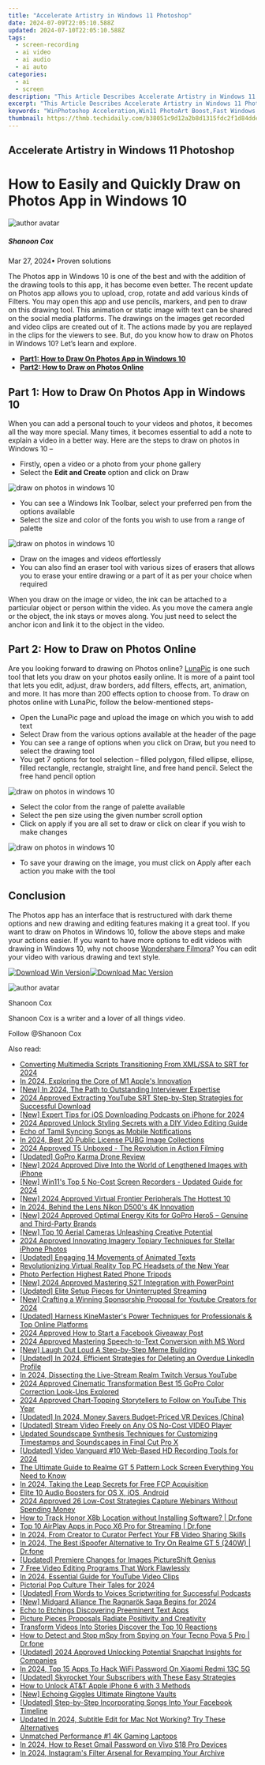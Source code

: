 ```yaml
---
title: "Accelerate Artistry in Windows 11 Photoshop"
date: 2024-07-09T22:05:10.588Z
updated: 2024-07-10T22:05:10.588Z
tags: 
  - screen-recording
  - ai video
  - ai audio
  - ai auto
categories: 
  - ai
  - screen
description: "This Article Describes Accelerate Artistry in Windows 11 Photoshop"
excerpt: "This Article Describes Accelerate Artistry in Windows 11 Photoshop"
keywords: "WinPhotoshop Acceleration,Win11 PhotoArt Boost,Fast Windows PhotoEditing,Enhanced Artistry in WinXPho,Win11 ProPhotoSpeedup,QuickArtistry PhotoshopWin,XPho AccelerateDesigns"
thumbnail: https://thmb.techidaily.com/b38051c9d12a2b8d1315fdc2f1d84dde69fd749e096f758fd9b3624bcd8211ec.jpg
---
```


## Accelerate Artistry in Windows 11 Photoshop

# How to Easily and Quickly Draw on Photos App in Windows 10

![author avatar](https://images.wondershare.com/filmora/article-images/shannon-cox.jpg)

##### Shanoon Cox

 Mar 27, 2024• Proven solutions

The Photos app in Windows 10 is one of the best and with the addition of the drawing tools to this app, it has become even better. The recent update on Photos app allows you to upload, crop, rotate and add various kinds of Filters. You may open this app and use pencils, markers, and pen to draw on this drawing tool. This animation or static image with text can be shared on the social media platforms. The drawings on the images get recorded and video clips are created out of it. The actions made by you are replayed in the clips for the viewers to see. But, do you know how to draw on Photos in Windows 10? Let’s learn and explore.

* [**Part1: How to Draw On Photos App in Windows 10**](#part1)
* [**Part2: How to Draw on Photos Online**](#part2)

## Part 1: How to Draw On Photos App in Windows 10

When you can add a personal touch to your videos and photos, it becomes all the way more special. Many times, it becomes essential to add a note to explain a video in a better way. Here are the steps to draw on photos in Windows 10 –

* Firstly, open a video or a photo from your phone gallery
* Select the **Edit and Create** option and click on Draw

![draw on photos in windows 10](https://images.wondershare.com/filmora/article-images/draw-on-photos-in-windows-10.jpg)

* You can see a Windows Ink Toolbar, select your preferred pen from the options available
* Select the size and color of the fonts you wish to use from a range of palette

![draw on photos in windows 10](https://images.wondershare.com/filmora/article-images/start-drawing-on-photos-in-windows-10.jpg)

* Draw on the images and videos effortlessly
* You can also find an eraser tool with various sizes of erasers that allows you to erase your entire drawing or a part of it as per your choice when required

When you draw on the image or video, the ink can be attached to a particular object or person within the video. As you move the camera angle or the object, the ink stays or moves along. You just need to select the anchor icon and link it to the object in the video.

## Part 2: How to Draw on Photos Online

Are you looking forward to drawing on Photos online? [LunaPic](https://www140.lunapic.com/editor/?action=draw) is one such tool that lets you draw on your photos easily online. It is more of a paint tool that lets you edit, adjust, draw borders, add filters, effects, art, animation, and more. It has more than 200 effects option to choose from. To draw on photos online with LunaPic, follow the below-mentioned steps-

* Open the LunaPic page and upload the image on which you wish to add text
* Select Draw from the various options available at the header of the page
* You can see a range of options when you click on Draw, but you need to select the drawing tool
* You get 7 options for tool selection – filled polygon, filled ellipse, ellipse, filled rectangle, rectangle, straight line, and free hand pencil. Select the free hand pencil option

![draw on photos in windows 10](https://images.wondershare.com/filmora/article-images/lunapic-drawing.jpg)

* Select the color from the range of palette available
* Select the pen size using the given number scroll option
* Click on apply if you are all set to draw or click on clear if you wish to make changes

![draw on photos in windows 10](https://images.wondershare.com/filmora/article-images/editing-drawings-on-windows-10.jpg)

* To save your drawing on the image, you must click on Apply after each action you make with the tool

## Conclusion

The Photos app has an interface that is restructured with dark theme options and new drawing and editing features making it a great tool. If you want to draw on Photos in Windows 10, follow the above steps and make your actions easier. If you want to have more options to edit videos with drawing in Windows 10, why not choose [Wondershare Filmora](https://tools.techidaily.com/wondershare/filmora/download/)? You can edit your video with various drawing and text style.

[![Download Win Version](https://images.wondershare.com/filmora/guide/download-btn-win.jpg)](https://tools.techidaily.com/wondershare/filmora/download/)[![Download Mac Version](https://images.wondershare.com/filmora/guide/download-btn-mac.jpg)](https://tools.techidaily.com/wondershare/filmora/download/)

![author avatar](https://images.wondershare.com/filmora/article-images/shannon-cox.jpg)

Shanoon Cox

Shanoon Cox is a writer and a lover of all things video.

Follow @Shanoon Cox


<ins class="adsbygoogle"
     style="display:block"
     data-ad-format="autorelaxed"
     data-ad-client="ca-pub-7571918770474297"
     data-ad-slot="1223367746"></ins>



<ins class="adsbygoogle"
     style="display:block"
     data-ad-client="ca-pub-7571918770474297"
     data-ad-slot="8358498916"
     data-ad-format="auto"
     data-full-width-responsive="true"></ins>


<span class="atpl-alsoreadstyle">Also read:</span>
<div><ul>
<li><a href="https://fox-boxes.techidaily.com/converting-multimedia-scripts-transitioning-from-xmlssa-to-srt-for-2024/"><u>Converting Multimedia Scripts  Transitioning From XML/SSA to SRT for 2024</u></a></li>
<li><a href="https://fox-boxes.techidaily.com/in-2024-exploring-the-core-of-m1-apples-innovation/"><u>In 2024, Exploring the Core of M1  Apple's Innovation</u></a></li>
<li><a href="https://fox-boxes.techidaily.com/new-in-2024-the-path-to-outstanding-interviewer-expertise/"><u>[New] In 2024, The Path to Outstanding Interviewer Expertise</u></a></li>
<li><a href="https://fox-boxes.techidaily.com/2024-approved-extracting-youtube-srt-step-by-step-strategies-for-successful-download/"><u>2024 Approved  Extracting YouTube SRT  Step-by-Step Strategies for Successful Download</u></a></li>
<li><a href="https://fox-boxes.techidaily.com/new-expert-tips-for-ios-downloading-podcasts-on-iphone-for-2024/"><u>[New] Expert Tips for iOS  Downloading Podcasts on iPhone for 2024</u></a></li>
<li><a href="https://fox-boxes.techidaily.com/2024-approved-unlock-styling-secrets-with-a-diy-video-editing-guide/"><u>2024 Approved  Unlock Styling Secrets with a DIY Video Editing Guide</u></a></li>
<li><a href="https://fox-boxes.techidaily.com/echo-of-tamil-syncing-songs-as-mobile-notifications/"><u>Echo of Tamil  Syncing Songs as Mobile Notifications</u></a></li>
<li><a href="https://fox-boxes.techidaily.com/in-2024-best-20-public-license-pubg-image-collections/"><u>In 2024, Best 20 Public License PUBG Image Collections</u></a></li>
<li><a href="https://fox-boxes.techidaily.com/2024-approved-t5-unboxed-the-revolution-in-action-filming/"><u>2024 Approved  T5 Unboxed - The Revolution in Action Filming</u></a></li>
<li><a href="https://fox-boxes.techidaily.com/updated-gopro-karma-drone-review/"><u>[Updated] GoPro Karma Drone Review</u></a></li>
<li><a href="https://fox-boxes.techidaily.com/new-2024-approved-dive-into-the-world-of-lengthened-images-with-iphone/"><u>[New] 2024 Approved  Dive Into the World of Lengthened Images with iPhone</u></a></li>
<li><a href="https://fox-boxes.techidaily.com/new-win11s-top-5-no-cost-screen-recorders-updated-guide-for-2024/"><u>[New] Win11's Top 5 No-Cost Screen Recorders - Updated Guide for 2024</u></a></li>
<li><a href="https://fox-boxes.techidaily.com/new-2024-approved-virtual-frontier-peripherals-the-hottest-10/"><u>[New] 2024 Approved  Virtual Frontier Peripherals  The Hottest 10</u></a></li>
<li><a href="https://fox-boxes.techidaily.com/in-2024-behind-the-lens-nikon-d500s-4k-innovation/"><u>In 2024, Behind the Lens  Nikon D500's 4K Innovation</u></a></li>
<li><a href="https://fox-boxes.techidaily.com/new-2024-approved-optimal-energy-kits-for-gopro-hero5-genuine-and-third-party-brands/"><u>[New] 2024 Approved  Optimal Energy Kits for GoPro Hero5 – Genuine and Third-Party Brands</u></a></li>
<li><a href="https://fox-boxes.techidaily.com/new-top-10-aerial-cameras-unleashing-creative-potential/"><u>[New] Top 10 Aerial Cameras  Unleashing Creative Potential</u></a></li>
<li><a href="https://fox-boxes.techidaily.com/2024-approved-innovating-imagery-topiary-techniques-for-stellar-iphone-photos/"><u>2024 Approved  Innovating Imagery  Topiary Techniques for Stellar iPhone Photos</u></a></li>
<li><a href="https://fox-boxes.techidaily.com/updated-engaging-14-movements-of-animated-texts/"><u>[Updated] Engaging 14 Movements of Animated Texts</u></a></li>
<li><a href="https://fox-boxes.techidaily.com/revolutionizing-virtual-reality-top-pc-headsets-of-the-new-year/"><u>Revolutionizing Virtual Reality  Top PC Headsets of the New Year</u></a></li>
<li><a href="https://fox-boxes.techidaily.com/photo-perfection-highest-rated-phone-tripods/"><u>Photo Perfection  Highest Rated Phone Tripods</u></a></li>
<li><a href="https://fox-boxes.techidaily.com/new-2024-approved-mastering-s2t-integration-with-powerpoint/"><u>[New] 2024 Approved  Mastering S2T Integration with PowerPoint</u></a></li>
<li><a href="https://fox-boxes.techidaily.com/updated-elite-setup-pieces-for-uninterrupted-streaming/"><u>[Updated] Elite Setup Pieces for Uninterrupted Streaming</u></a></li>
<li><a href="https://fox-boxes.techidaily.com/new-crafting-a-winning-sponsorship-proposal-for-youtube-creators-for-2024/"><u>[New] Crafting a Winning Sponsorship Proposal for Youtube Creators for 2024</u></a></li>
<li><a href="https://fox-boxes.techidaily.com/updated-harness-kinemasters-power-techniques-for-professionals-and-top-online-platforms/"><u>[Updated] Harness KineMaster's Power  Techniques for Professionals & Top Online Platforms</u></a></li>
<li><a href="https://fox-boxes.techidaily.com/2024-approved-how-to-start-a-facebook-giveaway-post/"><u>2024 Approved  How to Start a Facebook Giveaway Post</u></a></li>
<li><a href="https://fox-boxes.techidaily.com/2024-approved-mastering-speech-to-text-conversion-with-ms-word/"><u>2024 Approved  Mastering Speech-to-Text Conversion with MS Word</u></a></li>
<li><a href="https://fox-boxes.techidaily.com/new-laugh-out-loud-a-step-by-step-meme-building/"><u>[New] Laugh Out Loud  A Step-by-Step Meme Building</u></a></li>
<li><a href="https://fox-boxes.techidaily.com/updated-in-2024-efficient-strategies-for-deleting-an-overdue-linkedin-profile/"><u>[Updated] In 2024, Efficient Strategies for Deleting an Overdue LinkedIn Profile</u></a></li>
<li><a href="https://fox-boxes.techidaily.com/in-2024-dissecting-the-live-stream-realm-twitch-versus-youtube/"><u>In 2024, Dissecting the Live-Stream Realm  Twitch Versus YouTube</u></a></li>
<li><a href="https://fox-boxes.techidaily.com/2024-approved-cinematic-transformation-best-15-gopro-color-correction-look-ups-explored/"><u>2024 Approved  Cinematic Transformation  Best 15 GoPro Color Correction Look-Ups Explored</u></a></li>
<li><a href="https://fox-boxes.techidaily.com/2024-approved-chart-topping-storytellers-to-follow-on-youtube-this-year/"><u>2024 Approved  Chart-Topping Storytellers to Follow on YouTube This Year</u></a></li>
<li><a href="https://fox-boxes.techidaily.com/updated-in-2024-money-savers-budget-priced-vr-devices-china/"><u>[Updated] In 2024, Money Savers  Budget-Priced VR Devices (China)</u></a></li>
<li><a href="https://fox-boxes.techidaily.com/updated-stream-video-freely-on-any-os-no-cost-video-player/"><u>[Updated] Stream Video Freely on Any OS  No-Cost VIDEO Player</u></a></li>
<li><a href="https://voice-adjusting.techidaily.com/updated-soundscape-synthesis-techniques-for-customizing-timestamps-and-soundscapes-in-final-cut-pro-x/"><u>Updated Soundscape Synthesis Techniques for Customizing Timestamps and Soundscapes in Final Cut Pro X</u></a></li>
<li><a href="https://screen-capture.techidaily.com/updated-video-vanguard-10-web-based-hd-recording-tools-for-2024/"><u>[Updated] Video Vanguard  #10 Web-Based HD Recording Tools for 2024</u></a></li>
<li><a href="https://easy-unlock-android.techidaily.com/the-ultimate-guide-to-realme-gt-5-pattern-lock-screen-everything-you-need-to-know-by-drfone-android/"><u>The Ultimate Guide to Realme GT 5 Pattern Lock Screen Everything You Need to Know</u></a></li>
<li><a href="https://fox-info.techidaily.com/in-2024-taking-the-leap-secrets-for-free-fcp-acquisition/"><u>In 2024, Taking the Leap  Secrets for Free FCP Acquisition</u></a></li>
<li><a href="https://youtube-video-recordings.techidaily.com/elite-10-audio-boosters-for-os-x-ios-android/"><u>Elite 10 Audio Boosters for OS X, iOS, Android</u></a></li>
<li><a href="https://digital-screen-recording.techidaily.com/2024-approved-26-low-cost-strategies-capture-webinars-without-spending-money/"><u>2024 Approved  26 Low-Cost Strategies  Capture Webinars Without Spending Money</u></a></li>
<li><a href="https://android-location-track.techidaily.com/how-to-track-honor-x8b-location-without-installing-software-drfone-by-drfone-virtual-android/"><u>How to Track Honor X8b Location without Installing Software? | Dr.fone</u></a></li>
<li><a href="https://screen-mirror.techidaily.com/top-10-airplay-apps-in-poco-x6-pro-for-streaming-drfone-by-drfone-android/"><u>Top 10 AirPlay Apps in Poco X6 Pro for Streaming | Dr.fone</u></a></li>
<li><a href="https://facebook-video-content.techidaily.com/in-2024-from-creator-to-curator-perfect-your-fb-video-sharing-skills/"><u>In 2024, From Creator to Curator  Perfect Your FB Video Sharing Skills</u></a></li>
<li><a href="https://pokemon-go-android.techidaily.com/in-2024-the-best-ispoofer-alternative-to-try-on-realme-gt-5-240w-drfone-by-drfone-virtual-android/"><u>In 2024, The Best iSpoofer Alternative to Try On Realme GT 5 (240W) | Dr.fone</u></a></li>
<li><a href="https://extra-guidance.techidaily.com/updated-premiere-changes-for-images-pictureshift-genius/"><u>[Updated] Premiere Changes for Images  PictureShift Genius</u></a></li>
<li><a href="https://youtube-clips.techidaily.com/7-free-video-editing-programs-that-work-flawlessly/"><u>7 Free Video Editing Programs That Work Flawlessly</u></a></li>
<li><a href="https://youtube-video-recordings.techidaily.com/in-2024-essential-guide-for-youtube-video-clips/"><u>In 2024, Essential Guide for YouTube Video Clips</u></a></li>
<li><a href="https://extra-skills.techidaily.com/pictorial-pop-culture-their-tales-for-2024/"><u>Pictorial Pop Culture  Their Tales for 2024</u></a></li>
<li><a href="https://some-techniques.techidaily.com/updated-from-words-to-voices-scriptwriting-for-successful-podcasts/"><u>[Updated] From Words to Voices  Scriptwriting for Successful Podcasts</u></a></li>
<li><a href="https://desktop-recording.techidaily.com/new-midgard-alliance-the-ragnarok-saga-begins-for-2024/"><u>[New] Midgard Alliance  The Ragnarök Saga Begins for 2024</u></a></li>
<li><a href="https://extra-information.techidaily.com/echo-to-etchings-discovering-preeminent-text-apps/"><u>Echo to Etchings  Discovering Preeminent Text Apps</u></a></li>
<li><a href="https://extra-lessons.techidaily.com/picture-pieces-proposals-radiate-positivity-and-creativity/"><u>Picture Pieces Proposals  Radiate Positivity and Creativity</u></a></li>
<li><a href="https://youtube-videos.techidaily.com/transform-videos-into-stories-discover-the-top-10-reactions/"><u>Transform Videos Into Stories  Discover the Top 10 Reactions</u></a></li>
<li><a href="https://location-social.techidaily.com/how-to-detect-and-stop-mspy-from-spying-on-your-tecno-pova-5-pro-drfone-by-drfone-virtual-android/"><u>How to Detect and Stop mSpy from Spying on Your Tecno Pova 5 Pro | Dr.fone</u></a></li>
<li><a href="https://snapchat-videos.techidaily.com/updated-2024-approved-unlocking-potential-snapchat-insights-for-companies/"><u>[Updated] 2024 Approved  Unlocking Potential  Snapchat Insights for Companies</u></a></li>
<li><a href="https://unlock-android.techidaily.com/in-2024-top-15-apps-to-hack-wifi-password-on-xiaomi-redmi-13c-5g-by-drfone-android/"><u>In 2024, Top 15 Apps To Hack WiFi Password On Xiaomi Redmi 13C 5G</u></a></li>
<li><a href="https://facebook-video-share.techidaily.com/updated-skyrocket-your-subscribers-with-these-easy-strategies/"><u>[Updated] Skyrocket Your Subscribers with These Easy Strategies</u></a></li>
<li><a href="https://sim-unlock.techidaily.com/how-to-unlock-atandt-apple-iphone-6-with-3-methods-by-drfone-ios/"><u>How to Unlock AT&T Apple iPhone 6 with 3 Methods</u></a></li>
<li><a href="https://fox-links.techidaily.com/new-echoing-giggles-ultimate-ringtone-vaults/"><u>[New] Echoing Giggles  Ultimate Ringtone Vaults</u></a></li>
<li><a href="https://facebook-clips.techidaily.com/updated-step-by-step-incorporating-songs-into-your-facebook-timeline/"><u>[Updated] Step-by-Step  Incorporating Songs Into Your Facebook Timeline</u></a></li>
<li><a href="https://video-content-creator.techidaily.com/updated-in-2024-subtitle-edit-for-mac-not-working-try-these-alternatives/"><u>Updated In 2024, Subtitle Edit for Mac Not Working? Try These Alternatives</u></a></li>
<li><a href="https://extra-resources.techidaily.com/unmatched-performance-1-4k-gaming-laptops/"><u>Unmatched Performance  #1 4K Gaming Laptops</u></a></li>
<li><a href="https://unlock-android.techidaily.com/in-2024-how-to-reset-gmail-password-on-vivo-s18-pro-devices-by-drfone-android/"><u>In 2024, How to Reset Gmail Password on Vivo S18 Pro Devices</u></a></li>
<li><a href="https://instagram-video-files.techidaily.com/in-2024-instagrams-filter-arsenal-for-revamping-your-archive/"><u>In 2024, Instagram's Filter Arsenal for Revamping Your Archive</u></a></li>
</ul></div>
